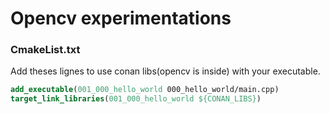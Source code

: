 # Opencv experimentations


### CmakeList.txt 

Add theses lignes to use conan libs(opencv is inside) with your executable.

```cmake
add_executable(001_000_hello_world 000_hello_world/main.cpp)
target_link_libraries(001_000_hello_world ${CONAN_LIBS})
```